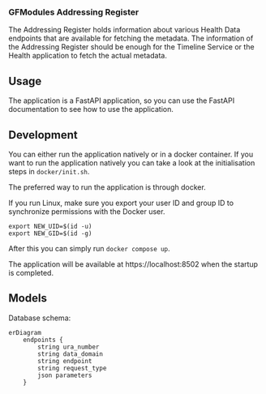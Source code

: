 ### GFModules Addressing Register

The Addressing Register holds information about various Health Data endpoints that are available
for fetching the metadata. The information of the Addressing Register should be enough for the Timeline
Service or the Health application to fetch the actual metadata.

## Usage

The application is a FastAPI application, so you can use the FastAPI documentation to see how to use the application.

## Development

You can either run the application natively or in a docker container. If you want to run the application natively you
can take a look at the initialisation steps in `docker/init.sh`. 

The preferred way to run the application is through docker.

If you run Linux, make sure you export your user ID and group ID to synchronize permissions with the Docker user.

```
export NEW_UID=$(id -u)
export NEW_GID=$(id -g)
```

After this you can simply run `docker compose up`. 

The application will be available at https://localhost:8502 when the startup is completed.

## Models

Database schema:
```mermaid
erDiagram
    endpoints {
        string ura_number
        string data_domain
        string endpoint
        string request_type
        json parameters
    }
```
